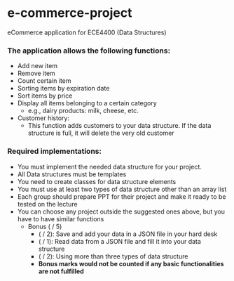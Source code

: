 # e-commerce-project
eCommerce application for ECE4400 (Data Structures)

### The application allows the following functions:

* Add new item 
* Remove item
* Count certain item
* Sorting items by expiration date
* Sort items by price
* Display all items belonging to a certain category
  * e.g., dairy products: milk, cheese, etc.
* Customer history: 
  * This function adds customers to your data structure. If the data structure is full, it will delete the very old customer

### Required implementations:

* You must implement the needed data structure for your project. 
* All Data structures must be templates 
* You need to create classes for data structure elements 
* You must use at least two types of data structure other than an array list 
* Each group should prepare PPT for their project and make it ready to be tested on the lecture 
* You can choose any project outside the suggested ones above, but you have to have similar functions
  * Bonus ( / 5)
     * ( / 2): Save and add your data in a JSON file in your hard desk
     * ( / 1): Read data from a JSON file and fill it into your data structure
     * ( / 2): Using more than three types of data structure
     * **Bonus marks would not be counted if any basic functionalities are not fulfilled**
